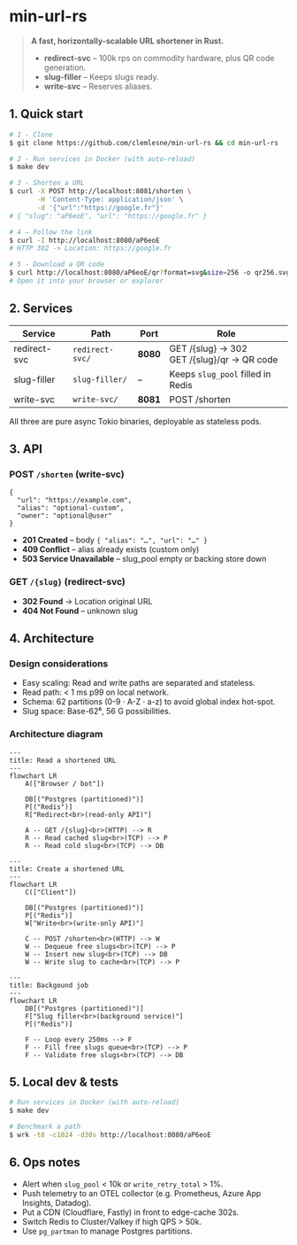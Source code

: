 # min-url-rs

> **A fast, horizontally-scalable URL shortener in Rust.**
>
> * **redirect-svc** – 100k rps on commodity hardware, plus QR code generation.
> * **slug-filler** – Keeps slugs ready.
> * **write-svc** – Reserves aliases.

## 1. Quick start

```bash
# 1 - Clone
$ git clone https://github.com/clemlesne/min-url-rs && cd min-url-rs

# 2 - Run services in Docker (with auto-reload)
$ make dev

# 3 - Shorten a URL
$ curl -X POST http://localhost:8081/shorten \
       -H 'Content-Type: application/json' \
       -d '{"url":"https://google.fr"}'
# { "slug": "aP6eoE", "url": "https://google.fr" }

# 4 – Follow the link
$ curl -I http://localhost:8080/aP6eoE
# HTTP 302 -> Location: https://google.fr

# 5 - Download a QR code
$ curl http://localhost:8080/aP6eoE/qr?format=svg&size=256 -o qr256.svg
# Open it into your browser or explorer
```

## 2. Services

| Service | Path | Port | Role |
| - | - | - | - |
| redirect-svc | `redirect-svc/` | **8080** | GET /{slug} -> 302</br>GET /{slug}/qr -> QR code |
| slug-filler | `slug-filler/` | – | Keeps `slug_pool` filled in Redis |
| write-svc | `write-svc/` | **8081** | POST /shorten |

All three are pure async Tokio binaries, deployable as stateless pods.

## 3. API

### POST `/shorten` (write-svc)

```jsonc
{
  "url": "https://example.com",
  "alias": "optional-custom",
  "owner": "optional@user"
}
```

* **201 Created** – body `{ "alias": "…", "url": "…" }`
* **409 Conflict** – alias already exists (custom only)
* **503 Service Unavailable** – slug\_pool empty or backing store down

### GET `/{slug}` (redirect-svc)

* **302 Found** -> Location original URL
* **404 Not Found** – unknown slug

## 4. Architecture

### Design considerations

* Easy scaling: Read and write paths are separated and stateless.
* Read path: < 1 ms p99 on local network.
* Schema: 62 partitions (0-9 · A-Z · a-z) to avoid global index hot-spot.
* Slug space: Base-62⁶, 56 G possibilities.

### Architecture diagram

```mermaid
---
title: Read a shortened URL
---
flowchart LR
    A(["Browser / bot"])

    DB[("Postgres (partitioned)")]
    P[("Redis")]
    R["Redirect<br>(read-only API)"]

    A -- GET /{slug}<br>(HTTP) --> R
    R -- Read cached slug<br>(TCP) --> P
    R -- Read cold slug<br>(TCP) --> DB
```

```mermaid
---
title: Create a shortened URL
---
flowchart LR
    C(["Client"])

    DB[("Postgres (partitioned)")]
    P[("Redis")]
    W["Write<br>(write-only API)"]

    C -- POST /shorten<br>(HTTP) --> W
    W -- Dequeue free slugs<br>(TCP) --> P
    W -- Insert new slug<br>(TCP) --> DB
    W -- Write slug to cache<br>(TCP) --> P
```

```mermaid
---
title: Backgound job
---
flowchart LR
    DB[("Postgres (partitioned)")]
    F["Slug filler<br>(background service)"]
    P[("Redis")]

    F -- Loop every 250ms --> F
    F -- Fill free slugs queue<br>(TCP) --> P
    F -- Validate free slugs<br>(TCP) --> DB
```

## 5. Local dev & tests

```bash
# Run services in Docker (with auto-reload)
$ make dev

# Benchmark a path
$ wrk -t8 -c1024 -d30s http://localhost:8080/aP6eoE
```

## 6. Ops notes

* Alert when `slug_pool` < 10k or `write_retry_total` > 1%.
* Push telemetry to an OTEL collector (e.g. Prometheus, Azure App Insights, Datadog).
* Put a CDN (Cloudflare, Fastly) in front to edge-cache 302s.
* Switch Redis to Cluster/Valkey if high QPS > 50k.
* Use `pg_partman` to manage Postgres partitions.
